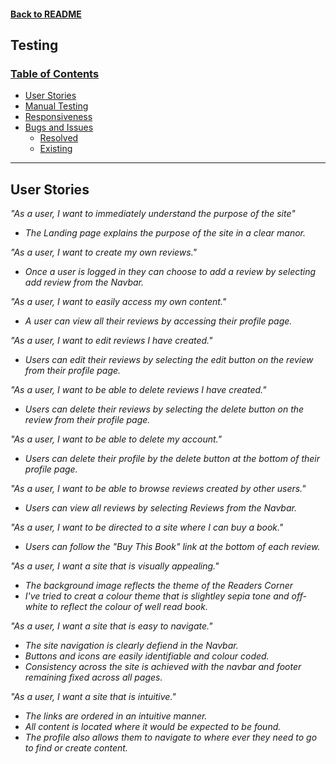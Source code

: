 #### [Back to README](README.md)

## **Testing**
### [**Table of Contents**](#table-of-contents)

- [User Stories](#user-stories)
- [Manual Testing](#manual-testing)
- [Responsiveness](#responsiveness)
- [Bugs and Issues](#bugs-and-issues)
    - [Resolved](#resolved)
    - [Existing](#existing)

---

## **User Stories**

*"As a user, I want to immediately understand the purpose of the site"*
- *The Landing page explains the purpose of the site in a clear manor.*

*"As a user, I want to create my own reviews."*
- *Once a user is logged in they can choose to add a review by selecting add review from the Navbar.*

*"As a user, I want to easily access my own content."*
- *A user can view all their reviews by accessing their profile page.*

*"As a user, I want to edit reviews I have created."*
- *Users can edit their reviews by selecting the edit button on the review from their profile page.*

*"As a user, I want to be able to delete reviews I have created."*
- *Users can delete their reviews by selecting the delete button on the review from their profile page.*

*"As a user, I want to be able to delete my account."*
- *Users can delete their profile by the delete button at the bottom of their profile page.* 

*"As a user, I want to be able to browse reviews created by other users."*
- *Users can view all reviews by selecting Reviews from the Navbar.*

*"As a user, I want to be directed to a site where I can buy a book."*
- *Users can follow the "Buy This Book" link at the bottom of each review.*

*"As a user, I want a site that is visually appealing."*
- *The background image reflects the theme of the Readers Corner*
- *I've tried to creat a colour theme that is slightley sepia tone and off-white to reflect the colour of well read book.*

*"As a user, I want a site that is easy to navigate."*
- *The site navigation is clearly defiend in the Navbar.*
- *Buttons and icons are easily identifiable and colour coded.*
- *Consistency across the site is achieved with the navbar and footer remaining fixed across all pages.*

*"As a user, I want a site that is intuitive."*
- *The links are ordered in an intuitive manner.*
- *All content is located where it would be expected to be found.*
- *The profile also allows them to navigate to where ever they need to go to find or create content.*
